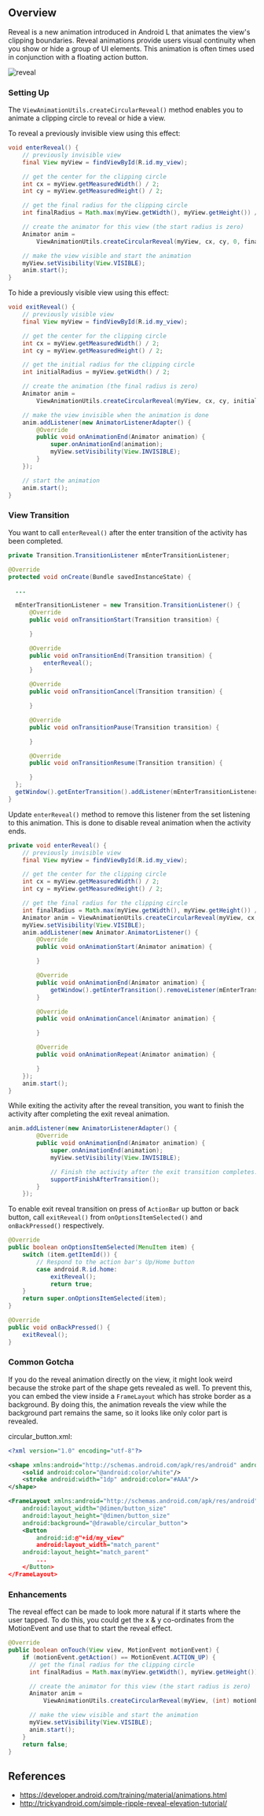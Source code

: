 ## Overview

Reveal is a new animation introduced in Android L that animates the view's clipping boundaries. Reveal animations provide users visual continuity when you show or hide a group of UI elements. This animation is often times used in conjunction with a floating action button.

![reveal](http://i.imgur.com/8jzWpX1.gif)

### Setting Up

The `ViewAnimationUtils.createCircularReveal()` method enables you to animate a clipping circle to reveal or hide a view.

To reveal a previously invisible view using this effect:

```java
void enterReveal() {
    // previously invisible view
    final View myView = findViewById(R.id.my_view);

    // get the center for the clipping circle
    int cx = myView.getMeasuredWidth() / 2;
    int cy = myView.getMeasuredHeight() / 2;

    // get the final radius for the clipping circle
    int finalRadius = Math.max(myView.getWidth(), myView.getHeight()) / 2;

    // create the animator for this view (the start radius is zero)
    Animator anim =
        ViewAnimationUtils.createCircularReveal(myView, cx, cy, 0, finalRadius);

    // make the view visible and start the animation
    myView.setVisibility(View.VISIBLE);
    anim.start();
}
```

To hide a previously visible view using this effect:

```java
void exitReveal() {
    // previously visible view
    final View myView = findViewById(R.id.my_view);

    // get the center for the clipping circle
    int cx = myView.getMeasuredWidth() / 2;
    int cy = myView.getMeasuredHeight() / 2;

    // get the initial radius for the clipping circle
    int initialRadius = myView.getWidth() / 2;

    // create the animation (the final radius is zero)
    Animator anim =
        ViewAnimationUtils.createCircularReveal(myView, cx, cy, initialRadius, 0);

    // make the view invisible when the animation is done
    anim.addListener(new AnimatorListenerAdapter() {
        @Override
        public void onAnimationEnd(Animator animation) {
            super.onAnimationEnd(animation);
            myView.setVisibility(View.INVISIBLE);
        }
    });

    // start the animation
    anim.start();
}
```

### View Transition

You want to call `enterReveal()` after the enter transition of the activity has been completed.

```java
private Transition.TransitionListener mEnterTransitionListener;

@Override
protected void onCreate(Bundle savedInstanceState) {

  ...

  mEnterTransitionListener = new Transition.TransitionListener() {
      @Override
      public void onTransitionStart(Transition transition) {

      }

      @Override
      public void onTransitionEnd(Transition transition) {
          enterReveal();
      }

      @Override
      public void onTransitionCancel(Transition transition) {

      }

      @Override
      public void onTransitionPause(Transition transition) {

      }

      @Override
      public void onTransitionResume(Transition transition) {

      }
  };
  getWindow().getEnterTransition().addListener(mEnterTransitionListener);
}
```

Update `enterReveal()` method to remove this listener from the set listening to this animation. This is done to disable reveal animation when the activity ends.

```java
private void enterReveal() {
    // previously invisible view
    final View myView = findViewById(R.id.my_view);

    // get the center for the clipping circle
    int cx = myView.getMeasuredWidth() / 2;
    int cy = myView.getMeasuredHeight() / 2;

    // get the final radius for the clipping circle
    int finalRadius = Math.max(myView.getWidth(), myView.getHeight()) / 2;
    Animator anim = ViewAnimationUtils.createCircularReveal(myView, cx, cy, 0, finalRadius);
    myView.setVisibility(View.VISIBLE);
    anim.addListener(new Animator.AnimatorListener() {
        @Override
        public void onAnimationStart(Animator animation) {

        }

        @Override
        public void onAnimationEnd(Animator animation) {
            getWindow().getEnterTransition().removeListener(mEnterTransitionListener);
        }

        @Override
        public void onAnimationCancel(Animator animation) {

        }

        @Override
        public void onAnimationRepeat(Animator animation) {

        }
    });
    anim.start();
}
```

While exiting the activity after the reveal transition, you want to finish the activity after completing the exit reveal animation.

```java
anim.addListener(new AnimatorListenerAdapter() {
        @Override
        public void onAnimationEnd(Animator animation) {
            super.onAnimationEnd(animation);
            myView.setVisibility(View.INVISIBLE);

            // Finish the activity after the exit transition completes.
            supportFinishAfterTransition();
        }
    });
```

To enable exit reveal transition on press of `ActionBar` up button or back button, call `exitReveal()` from `onOptionsItemSelected()` and `onBackPressed()` respectively.

```java
@Override
public boolean onOptionsItemSelected(MenuItem item) {
    switch (item.getItemId()) {
        // Respond to the action bar's Up/Home button
        case android.R.id.home:
            exitReveal();
            return true;
    }
    return super.onOptionsItemSelected(item);
}

@Override
public void onBackPressed() {
    exitReveal();
}
```

### Common Gotcha

If you do the reveal animation directly on the view, it might look weird because the stroke part of the shape gets revealed as well. To prevent this, you can embed the view inside a `FrameLayout` which has stroke border as a background. By doing this, the animation reveals the view while the background part remains the same, so it looks like only color part is revealed.

circular_button.xml:

```xml
<?xml version="1.0" encoding="utf-8"?>

<shape xmlns:android="http://schemas.android.com/apk/res/android" android:shape="oval">
    <solid android:color="@android:color/white"/>
    <stroke android:width="1dp" android:color="#AAA"/>
</shape>
```

```xml
<FrameLayout xmlns:android="http://schemas.android.com/apk/res/android"
    android:layout_width="@dimen/button_size"
    android:layout_height="@dimen/button_size"
    android:background="@drawable/circular_button">
	<Button
		android:id:@"+id/my_view"
		android:layout_width="match_parent"
    android:layout_height="match_parent"
	    ...
	</Button>
</FrameLayout>
```

### Enhancements

The reveal effect can be made to look more natural if it starts where the user tapped. To do this, you could get the x & y co-ordinates from the MotionEvent and use that to start the reveal effect.

```java
@Override
public boolean onTouch(View view, MotionEvent motionEvent) {
    if (motionEvent.getAction() == MotionEvent.ACTION_UP) {
      // get the final radius for the clipping circle
      int finalRadius = Math.max(myView.getWidth(), myView.getHeight()) / 2;

      // create the animator for this view (the start radius is zero)
      Animator anim =
          ViewAnimationUtils.createCircularReveal(myView, (int) motionEvent.getX(), (int) motionEvent.getY(), 0, finalRadius);

      // make the view visible and start the animation
      myView.setVisibility(View.VISIBLE);
      anim.start();
    }
    return false;
}
```

## References

* <https://developer.android.com/training/material/animations.html>
* <http://trickyandroid.com/simple-ripple-reveal-elevation-tutorial/>
